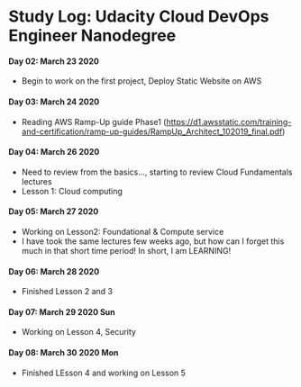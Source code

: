 # Study Log: Udacity Cloud DevOps Engineer Nanodegree
#### Day 02: March 23 2020
* Begin to work on the first project, Deploy Static Website on AWS

#### Day 03: March 24 2020
* Reading AWS Ramp-Up guide Phase1 (https://d1.awsstatic.com/training-and-certification/ramp-up-guides/RampUp_Architect_102019_final.pdf)

#### Day 04: March 26 2020 
* Need to review from the basics..., starting to review Cloud Fundamentals lectures
* Lesson 1: Cloud computing 

#### Day 05: March 27 2020
* Working on Lesson2: Foundational & Compute service
* I have took the same lectures few weeks ago, but how can I forget this much in that short time period! In short, I am LEARNING! 

#### Day 06: March 28 2020
* Finished Lesson 2 and 3

#### Day 07: March 29 2020 Sun
* Working on Lesson 4, Security

#### Day 08: March 30 2020 Mon
* Finished LEsson 4 and working on Lesson 5 